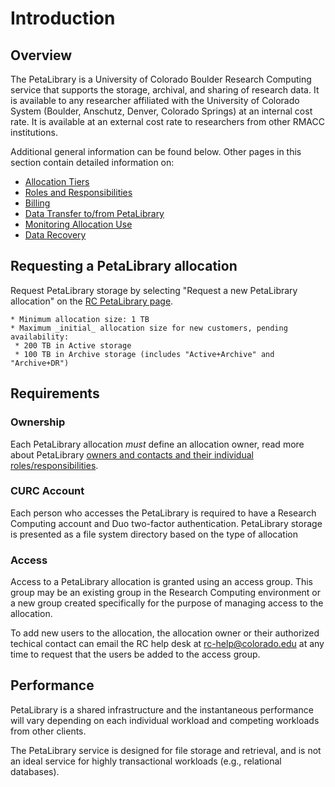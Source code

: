 # Introduction

## Overview
The PetaLibrary is a University of Colorado Boulder Research Computing service that supports the storage, archival, and sharing of research data. It is available to any researcher affiliated with the University of Colorado System (Boulder, Anschutz, Denver, Colorado Springs) at an internal cost rate. It is available at an external cost rate to researchers from other RMACC institutions.  

Additional general information can be found below. Other pages in this section contain detailed information on: 
* [Allocation Tiers](./allocation_types.md)
* [Roles and Responsibilities](./ownership.md)
* [Billing](./billing.md)
* [Data Transfer to/from PetaLibrary](./data_transfer.md)
* [Monitoring Allocation Use](./usage_statistics.md)
* [Data Recovery](./zfs_snapshots.md)

## Requesting a PetaLibrary allocation

Request PetaLibrary storage by selecting "Request a new PetaLibrary allocation" on the [RC PetaLibrary page](https://www.colorado.edu/rc/resources/petalibrary). 

```{note}
* Minimum allocation size: 1 TB
* Maximum _initial_ allocation size for new customers, pending availability:
 * 200 TB in Active storage
 * 100 TB in Archive storage (includes "Active+Archive" and "Archive+DR")
```

## Requirements

### Ownership
Each PetaLibrary allocation *must* define an allocation owner, read more about PetaLibrary [owners and contacts and their individual roles/responsibilities](./ownership.md). 

### CURC Account

Each person who accesses the PetaLibrary is required to have a Research Computing account and Duo two-factor authentication. PetaLibrary storage is presented as a file system directory based on the type of allocation

### Access
Access to a PetaLibrary allocation is granted using an access group. This group may be an existing group in the Research Computing environment or a new group created specifically for the purpose of managing access to the allocation. 

To add new users to the allocation, the allocation owner or their authorized techical contact can email the RC help desk at <rc-help@colorado.edu> at any time to request that the users be added to the access group. 

## Performance
PetaLibrary is a shared infrastructure and the instantaneous performance will vary depending on each individual workload and competing workloads from other clients.

The PetaLibrary service is designed for file storage and retrieval, and is not an ideal service for highly transactional workloads (e.g., relational databases).



